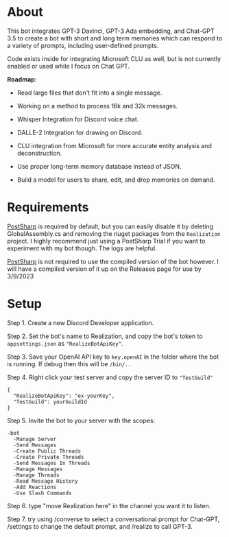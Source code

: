 # About
This bot integrates GPT-3 Davinci, GPT-3 Ada embedding, and Chat-GPT 3.5 to create a bot with short and long term memories which can respond to a variety of prompts, including user-defined prompts.

Code exists inside for integrating Microsoft CLU as well, but is not currently enabled or used while I focus on Chat GPT.

**Roadmap**:

* Read large files that don't fit into a single message.

* Working on a method to process 16k and 32k messages.

* Whisper Integration for Discord voice chat.

* DALLE-2 Integration for drawing on Discord.

* CLU integration from Microsoft for more accurate entity analysis and deconstruction.

* Use proper long-term memory database instead of JSON.

* Build a model for users to share, edit, and drop memories on demand.


# Requirements

[PostSharp](https://www.postsharp.net/) is required by default, but you can easily disable it by deleting GlobalAssembly.cs and removing the nuget packages from the `Realization` project. I highly recommend just using a PostSharp Trial if you want to experiment with my bot though. The logs are helpful.

[PostSharp](https://www.postsharp.net/) is not required to use the compiled version of the bot however. I will have a compiled version of it up on the Releases page for use by 3/9/2023

# Setup

Step 1. Create a new Discord Developer application.

Step 2. Set the bot's name to Realization, and copy the bot's token to `appsettings.json` as `"RealizeBotApiKey"`.

Step 3. Save your OpenAI API key to `key.openAI` in the folder where the bot is running. If debug then this will be `/bin/..`

Step 4. Right click your test server and copy the server ID to `"TestGuild"`

    {
      "RealizeBotApiKey": "ex-yourKey",
      "TestGuild": yourGuildId
    }
    
Step 5. Invite the bot to your server with the scopes:

    -bot
      -Manage Server
      -Send Messages
      -Create Public Threads
      -Create Private Threads
      -Send Messages In Threads
      -Manage Messages
      -Manage Threads
      -Read Message History
      -Add Reactions
      -Use Slash Commands
      
Step 6. type "move Realization here" in the channel you want it to listen.

Step 7. try using /converse to select a conversational prompt for Chat-GPT, /settings to change the default prompt, and /realize to call GPT-3.
